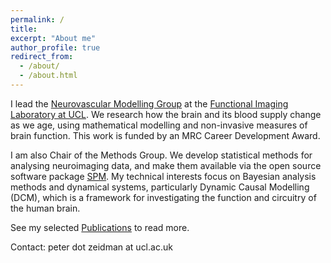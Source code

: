 ```yaml
---
permalink: /
title: 
excerpt: "About me"
author_profile: true
redirect_from: 
  - /about/
  - /about.html
---
```


I lead the [Neurovascular Modelling Group](https://nvmgroup.uk/) at the [Functional Imaging Laboratory at UCL](http://www.fil.ion.ucl.ac.uk/). We research how the brain and its blood supply change as we age, using mathematical modelling and non-invasive measures of brain function. This work is funded by an MRC Career Development Award.

I am also Chair of the Methods Group. We develop statistical methods for analysing neuroimaging data, and make them available via the open source software package [SPM](https://www.fil.ion.ucl.ac.uk/spm/). My technical interests focus on Bayesian analysis methods and dynamical systems, particularly Dynamic Causal Modelling (DCM), which is a framework for investigating the function and circuitry of the human brain.

See my selected [Publications](/publications) to read more.

Contact: peter dot zeidman at ucl.ac.uk
